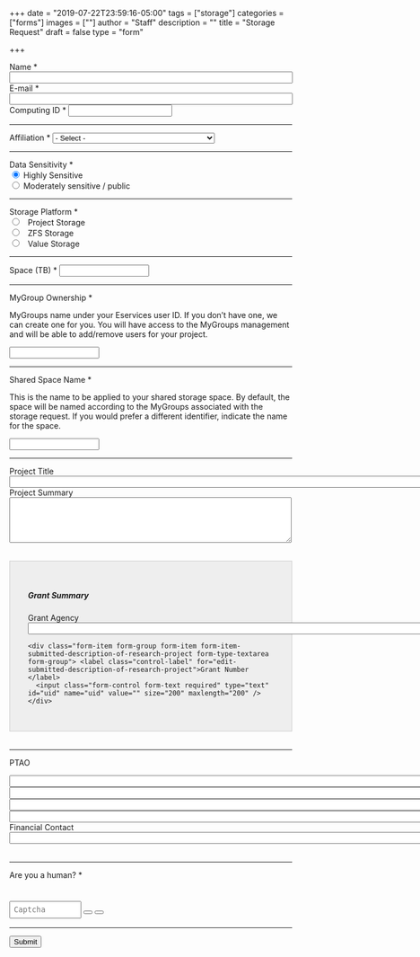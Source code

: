 +++
date = "2019-07-22T23:59:16-05:00"
tags = ["storage"]
categories = ["forms"]
images = [""]
author = "Staff"
description = ""
title = "Storage Request"
draft = false
type = "form"

+++

<form action="https://api.uvarc.io/" method="post" id="allocation-form" accept-charset="UTF-8">
<div>
  <div class="form-item form-group form-item form-item-submitted-name form-type-textfield form-group"> <label class="control-label" for="edit-submitted-name">Name <span class="form-required" title="This field is required.">*</span></label>
    <input required="required" class="form-control form-text required" type="text" id="name" name="name" value="" size="60" maxlength="128" readonly />
  </div>

  <div class="row">
    <div class="col form-item form-group form-item form-item-submitted-e-mail form-type-webform-email form-group"> <label class="control-label" for="edit-submitted-e-mail">E-mail <span class="form-required" title="This field is required.">*</span></label>
      <input required="required" class="email form-control form-text form-email required" type="email" id="email" name="email" value="" size="60" readonly />
    </div>
    <div class="col form-item form-group form-item form-item-submitted-computing-id form-type-textfield form-group"> <label class="control-label" for="edit-submitted-computing-id">Computing ID <span class="form-required" title="This field is required.">*</span></label>
      <input required="required" class="form-control form-text required" type="text" id="uid" name="uid" value="" size="20" maxlength="20" readonly />
    </div>
  </div>

  <hr size=1 />

  <div class="form-item form-group form-item form-item-submitted-classification form-type-select form-group"> <label class="control-label" for="edit-submitted-classification">Affiliation <span class="form-required" title="This field is required.">*</span></label>
    <select required="required" class="form-control form-select required" title="Please select the UVA school / department with which you are primarily affiliated." data-toggle="tooltip" id="edit-submitted-classification" name="submitted[classification]">
      <option value="" selected="selected">- Select -</option>
      <option value="cas">College of Arts & Sciences</option>
      <option value="ceas">College of Engineering and Applied Sciences</option>
      <option value="dsi">Data Science Institute</option>
      <option value="som">School of Medicine</option>
      <option value="darden">Darden School of Business</option>
      <option value="health-system">UVA Health System</option>
      <option value="other">Other</option>
    </select>
  </div>

  <hr size=1 />

  <div class="form-item form-group form-item form-item-submitted-new-or-renewal form-type-radios form-group"> <label class="control-label" for="edit-submitted-new-or-renewal">Data Sensitivity <span class="form-required" title="This field is required.">*</span></label>
    <div id="edit-submitted-new-or-renewal" class="form-radios">
      <div class="form-item form-item-submitted-new-or-renewal form-type-radio radio"> <label class="control-label" for="edit-submitted-new-or-renewal-1">
        <input required="required" type="radio" id="edit-submitted-new-or-renewal-1" name="submitted[new_or_renewal]" value="new" checked="checked" class="form-radio" />&nbsp;Highly Sensitive</label>
      </div>
      <div class="form-item form-item-submitted-new-or-renewal form-type-radio radio"> <label class="control-label" for="edit-submitted-new-or-renewal-2">
        <input required="required" type="radio" id="edit-submitted-new-or-renewal-2" name="submitted[new_or_renewal]" value="renewal" class="form-radio" />&nbsp;Moderately sensitive / public</label>
      </div>
    </div>
  </div>

  <hr size=1 />

  <div class="form-item form-group form-item form-item-submitted-new-or-renewal form-type-radios form-group"> <label class="control-label" for="edit-submitted-new-or-renewal">Storage Platform <span class="form-required" title="This field is required.">*</span></label>
    <div id="edit-submitted-new-or-renewal" class="form-radios">
      <div class="form-item form-item-submitted-new-or-renewal form-type-radio radio"> <label class="control-label" for="edit-submitted-new-or-renewal-1">
        <input required="required" type="radio" id="edit-submitted-new-or-renewal-1" name="submitted[new_or_renewal]" value="project" class="form-radio" /> &nbsp; Project Storage</label>
      </div>
      <div class="form-item form-item-submitted-new-or-renewal form-type-radio radio"> <label class="control-label" for="edit-submitted-new-or-renewal-2">
        <input required="required" type="radio" id="edit-submitted-new-or-renewal-2" name="submitted[new_or_renewal]" value="zfs" class="form-radio" /> &nbsp; ZFS Storage</label>
      </div>
      <div class="form-item form-item-submitted-new-or-renewal form-type-radio radio"> <label class="control-label" for="edit-submitted-new-or-renewal-3">
        <input required="required" type="radio" id="edit-submitted-new-or-renewal-3" name="submitted[new_or_renewal]" value="value" class="form-radio" /> &nbsp; Value Storage</label>
      </div>
    </div>
  </div>

  <hr size=1 />

  <div class="form-item form-group form-item form-item-submitted-description-of-research-project form-type-textarea form-group"> <label class="control-label" for="edit-submitted-description-of-research-project">Space (TB) <span class="form-required" title="This field is required.">*</span></label>
    <input required="required" class="form-control form-text required" type="text" id="uid" name="uid" value="" size="8" maxlength="8" style="width:10rem;" />
  </div>

  <hr size=1 />

  <div class="form-item form-group form-item form-item-submitted-description-of-research-project form-type-textarea form-group"> <label class="control-label" for="edit-submitted-description-of-research-project">MyGroup Ownership <span class="form-required" title="This field is required.">*</span></label>
    <p>MyGroups name under your Eservices user ID. If you don’t have one, we can create one for you. You will have access to the MyGroups management and will be able to add/remove users for your project.</p>
    <input required="required" class="form-control form-text required" type="text" id="uid" name="uid" value="" size="8" maxlength="8" style="width:10rem;" />
  </div>

  <hr size=1 />

  <div class="form-item form-group form-item form-item-submitted-description-of-research-project form-type-textarea form-group"> <label class="control-label" for="edit-submitted-description-of-research-project">Shared Space Name <span class="form-required" title="This field is required.">*</span></label>
    <p>This is the name to be applied to your shared storage space. By default, the space will be named according to the MyGroups associated with the storage request. If you would prefer a different identifier, indicate the name for the space.</p>
    <input required="required" class="form-control form-text required" type="text" id="uid" name="uid" value="" size="8" maxlength="8" style="width:10rem;" />
  </div>

  <hr size=1 />

  <div class="form-item form-group form-item form-item-submitted-description-of-research-project form-type-textarea form-group"> <label class="control-label" for="edit-submitted-description-of-research-project">Project Title </label>
    <input class="form-control form-text required" type="text" id="uid" name="uid" value="" size="200" maxlength="200" />
  </div>

  <div class="form-item form-group form-item form-item-submitted-for-renewals-description-of-results-from-previous-allocation form-type-textarea form-group"> <label class="control-label" for="edit-submitted-for-renewals-description-of-results-from-previous-allocation">Project Summary </label>
    <div class="form-textarea-wrapper resizable"><textarea class="form-control form-textarea" id="edit-submitted-for-renewals-description-of-results-from-previous-allocation" name="submitted[for_renewals_description_of_results_from_previous_allocation]" cols="60" rows="5"></textarea>
    </div>
  </div>


  <div style="border:solid 1px #ccc;padding:2rem;margin-top:2rem;margin-bottom:2rem;background-color:#eee;">
    <h5>Grant Summary</h5>
    <div class="form-item form-group form-item form-item-submitted-description-of-research-project form-type-textarea form-group"> <label class="control-label" for="edit-submitted-description-of-research-project">Grant Agency </label>
      <input class="form-control form-text required" type="text" id="uid" name="uid" value="" size="200" maxlength="200" />
    </div>

    <div class="form-item form-group form-item form-item-submitted-description-of-research-project form-type-textarea form-group"> <label class="control-label" for="edit-submitted-description-of-research-project">Grant Number </label>
      <input class="form-control form-text required" type="text" id="uid" name="uid" value="" size="200" maxlength="200" />
    </div>
  </div>

  <hr size=1 />

  <p>PTAO</p>
  <div class="row">
    <div class="col form-item form-group form-item form-item-submitted-description-of-research-project form-type-textarea form-group">
      <input class="form-control form-text required" type="text" id="uid" name="uid" value="" size="200" maxlength="200" />
    </div>
    <div class="col form-item form-group form-item form-item-submitted-description-of-research-project form-type-textarea form-group">
      <input class="form-control form-text required" type="text" id="uid" name="uid" value="" size="200" maxlength="200" />
    </div>
    <div class="col form-item form-group form-item form-item-submitted-description-of-research-project form-type-textarea form-group">
      <input class="form-control form-text required" type="text" id="uid" name="uid" value="" size="200" maxlength="200" />
    </div>
    <div class="col form-item form-group form-item form-item-submitted-description-of-research-project form-type-textarea form-group">
      <input class="form-control form-text required" type="text" id="uid" name="uid" value="" size="200" maxlength="200" />
    </div>
  </div>

  <div class="form-item form-group form-item form-item-submitted-description-of-research-project form-type-textarea form-group"> <label class="control-label" for="edit-submitted-description-of-research-project">Financial Contact </label>
    <input class="form-control form-text required" type="text" id="uid" name="uid" value="" size="200" maxlength="200" />
  </div>

  <hr size=1 style="margin-top:2rem;" />

  <div class=""> <label class="control-label">Are you a human? <span class="form-required" title="This field is required.">*</span></label>
    <div class="row"">
      <div class="form-item form-group col" id="captcha" style="pointer-events:none;margin:1.4rem;width:12rem;">
      </div>
      <div class="form-item form-group col">
        <input type="text" placeholder="Captcha" id="cpatchaTextBox" style="margin-top:1rem;padding:6px;font-family:monospace; width:8rem;" />
        <button class="btn btn-success" id="captcha-submit" type="button" onclick="validateCaptcha()"><i class="fas fa-check fa-1x"></i></button>
        <button class="btn btn-default" id="captcha-refresh" type="button" onclick="createCaptcha()"><i class="fas fa-sync fa-1x"></i></button>
      </div>
    </div>
  </div>

  <div class="form-actions" id="submit-div" style="margin-top:1rem;">
    <hr size="1" style="" />
    <button class="button-primary btn btn-primary form-submit" type="submit" name="op" value="Submit">Submit</button>
  </div>
</div>
</form>

<script type="text/javascript" src="/js/captcha.js"></script>


<script>
function getParams() {
    var vars = {};
    var parts = window.location.href.replace(/[?&]+([^=&]+)=([^&]*)/gi, function(m,key,value) {
        vars[key] = value;
    });
    return vars;
}

function decode64(str) {
  var e={},i,b=0,c,x,l=0,a,r='',w=String.fromCharCode,L=str.length;
  var A="ABCDEFGHIJKLMNOPQRSTUVWXYZabcdefghijklmnopqrstuvwxyz0123456789+/";
  for(i=0;i<64;i++){e[A.charAt(i)]=i;}
  for(x=0;x<L;x++){
    c=e[str.charAt(x)];b=(b<<6)+c;l+=6;
    while(l>=8){((a=(b>>>(l-=8))&0xff)||(x<(L-2)))&&(r+=w(a));}
  }
  return r;
};

var form = document.getElementById('allocation-form');

// name
var name_enc = getParams()["name"];
var name_esc = decodeURI(name_enc);
var form_name = decode64(name_esc);
var name_field = document.getElementById('name');
name_field.value = form_name;

// uid
var uid_enc = getParams()["uid"];
var uid_esc = decodeURI(uid_enc);
var form_uid = decode64(uid_esc);
var uid_field = document.getElementById('uid');
uid_field.value = form_uid;

// email
var email_enc = getParams()["email"];
var email_esc = decodeURI(email_enc);
var form_email = decode64(email_esc);
var email_field = document.getElementById('email');
email_field.value = form_email;

var rpane = document.getElementById('result-pane');
rpane.style.display = "none";
var form = document.getElementById('allocation-form');
form.onsubmit = function(e) {
  e.preventDefault();
  var r_name = document.getElementById('r_name');
  r_name.innerHTML = "Hello " + form.name.value;
  var r_email = document.getElementById('r_email');
  r_email.innerHTML = form.email.value;
  this.reset();
  rpane.style.display = "block";
  form.style.display = "none";
}; 
</script>
